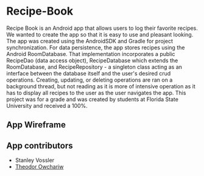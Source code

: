 # Recipe-Book
Recipe Book is an Android app that allows users to log their favorite recipes. We wanted to create the app so that it is easy to use and pleasant looking. The app was created using the AndroidSDK and Gradle for project synchronization. For data persistence, the app stores recipes using the Android RoomDatabase. That implementation incorporates a public RecipeDao (data access object), RecipeDatabase which extends the RoomDatabase, and RecipeRepository - a singleton class acting as an interface between the database itself and the user's desired crud operations. Creating, updating, or deleting operations are ran on a background thread, but not reading as it is more of intensive operation as it has to display all recipes to the user as the user navigates the app. This project was for a grade and was created by students at Florida State University and received a 100%.

## App Wireframe


## App contributors
* Stanley Vossler
* [Theodor Owchariw](https://github.com/TheodorOwchariw "His GitHub profile")

